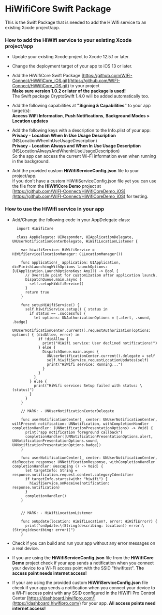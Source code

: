 # HiWifiCore Swift Package

This is the Swift Package that is needed to add the HiWifi service to an existing Xcode project/app.

### How to add the HiWifi service to your existing Xcode project/app

- Update your existing Xcode project to Xcode 12.5.1 or later.

- Change the deployment target of your app to iOS 13 or later.

- Add the HiWifiCore Swift Package [https://github.com/WIFI-Connect/HiWifiCore_iOS.git](https://github.com/WIFI-Connect/HiWifiCore_iOS.git) to your project  
  **Make sure version 1.0.2 or later of the package is used!**  
  The Swift package CryptoSwift 1.4.0 will be added automatically too.

- Add the following capabilities at **"Signing & Capabilities"** to your app target(s):  
  **Access WiFi Information**, **Push Notifications**, **Background Modes > Location updates**

- Add the following keys with a description to the Info.plist of your app:  
  **Privacy - Location When In Use Usage Description** (NSLocationWhenInUseUsageDescription)  
  **Privacy - Location Always and When In Use Usage Description** (NSLocationAlwaysAndWhenInUseUsageDescription)  
  So the app can access the current Wi-Fi information even when running in the background.

- Add the provided custom **HiWifiServiceConfig.json** file to your project/app.  
  If you don't have a custom HiWifiServiceConfig.json file yet you can use the file from the **HiWifiCore Demo** project at  
  [https://github.com/WIFI-Connect/HiWifiCoreDemo_iOS](https://github.com/WIFI-Connect/HiWifiCoreDemo_iOS) for testing.

### How to use the HiWifi service in your app

- Add/Change the following code in your AppDelegate class:

		import HiWifiCore

		class AppDelegate: UIResponder, UIApplicationDelegate, UNUserNotificationCenterDelegate, HiWifiLocationListener {
		
		  var hiwifiService: HiWifiService = HiWifiService(locationManager: CLLocationManager())
			
		  func application(_ application: UIApplication, didFinishLaunchingWithOptions launchOptions: [UIApplication.LaunchOptionsKey: Any]?) -> Bool {
		    // Override point for customization after application launch.
		    DispatchQueue.main.async {
		      self.setupHiWifiService()
		    }
		    return true
		  }

		  func setupHiWifiService() {
			self.hiwifiService.setup() { status in
			  if status == .successful {
			    let options: UNAuthorizationOptions = [.alert, .sound, .badge]
			    UNUserNotificationCenter.current().requestAuthorization(options: options) { (didAllow, error) in
			      if !didAllow {
			        print("HiWifi service: User declined notifications!")
			      } else {
			        DispatchQueue.main.async {
			          UNUserNotificationCenter.current().delegate = self
			          self.hiwifiService.requestLocationUpdates(self)
			          print("HiWifi service: Running...")
			        }
			      }
			    }
			  } else {
			    print("HiWifi service: Setup failed with status: \(status)")
			  }
			}
		  }
	
		  // MARK: - UNUserNotificationCenterDelegate
			
		  func userNotificationCenter(_ center: UNUserNotificationCenter, willPresent notification: UNNotification, withCompletionHandler completionHandler: (UNNotificationPresentationOptions) -> Void) {
			print("app notification foreground callback")
			completionHandler([UNNotificationPresentationOptions.alert, UNNotificationPresentationOptions.sound, UNNotificationPresentationOptions.badge])
		  }
			
		  func userNotificationCenter(_ center: UNUserNotificationCenter, didReceive response: UNNotificationResponse, withCompletionHandler completionHandler: @escaping () -> Void) {
			let targetInfo: String = response.notification.request.content.categoryIdentifier
			if targetInfo.starts(with: "hiwifi") {
			  hiwifiService.onReceive(notification: response.notification)
			}
			completionHandler()
		  }
			
			
		  // MARK: - HiWifiLocationListener
			
		  func onUpdate(location: HiWifiLocation?, error: HiWifiError?) {
			print("onUpdate:\(String(describing: location)) error:\(String(describing: error))")
		  }


- Check if you can build and run your app without any error messages on a real device.

- If you are using the **HiWifiServiceConfig.json** file from the **HiWifiCore Demo** project check if your app sends a notification when you connect your device to a Wi-Fi access point with the SSID "hiwifitest". **The access point needs internet access!**

- If your are using the provided custom **HiWifiServiceConfig.json** file check if your app sends a notification when you connect your device to a Wi-Fi access point with any SSID configured in the HIWIFI Pro Control Center [https://dashboard.hiwifipro.com/](https://dashboard.hiwifipro.com/) for your app. **All access points need internet access!**